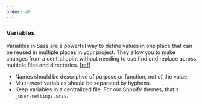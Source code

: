 ```yaml
---
order: 40
---
```


### Variables

Variables in Sass are a powerful way to define values in one place that can be reused in multiple places in your project. They allow you to make changes from a central point without needing to use find and replace across multiple files and directories. [[ref]](http://thesassway.com/beginner/variable-naming)

* Names should be descriptive of purpose or function, not of the value.
* Multi-word variables should be separated by hyphens.
* Keep variables in a centralized file. For our Shopify themes, that's `_user-settings.scss`.